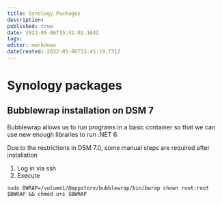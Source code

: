 ```yaml
---
title: Synology Packages
description: 
published: true
date: 2022-05-06T15:41:01.164Z
tags: 
editor: markdown
dateCreated: 2022-05-06T13:45:19.731Z
---
```


# Synology packages

## Bubblewrap installation on DSM 7
Bubblewrap allows us to run programs in a basic container so that we can use new enough libraries to run .NET 6.

Due to the restrictions in DSM 7.0, some manual steps are required after installation

1. Log in via ssh
1. Execute 
```
sudo BWRAP=/volume1/@appstore/bubblewrap/bin/bwrap chown root:root $BWRAP && chmod u+s $BWRAP
```